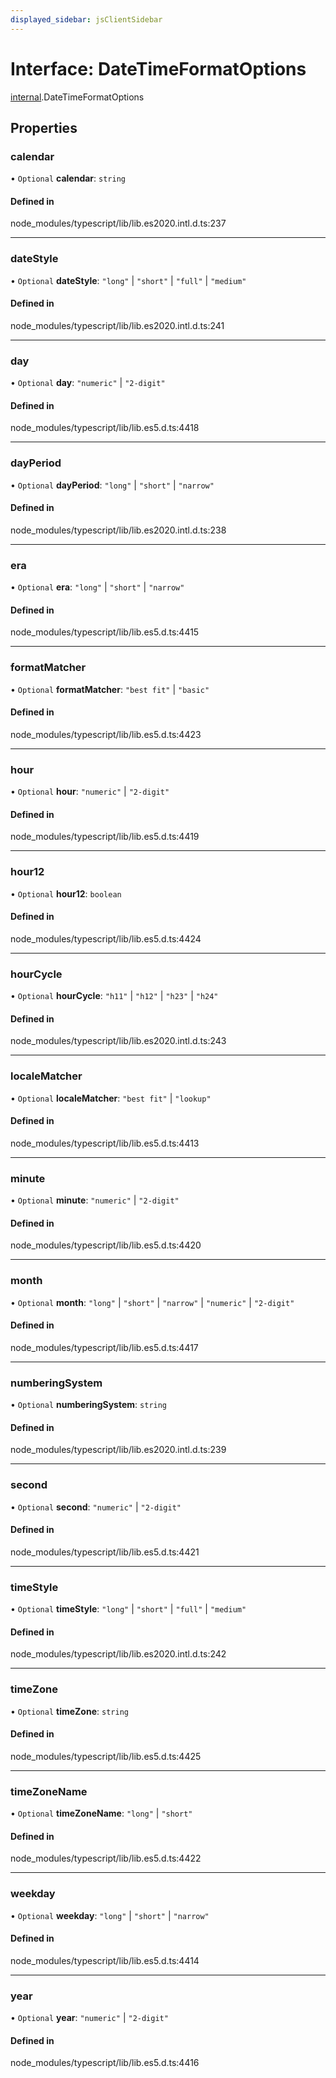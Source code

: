 ```yaml
---
displayed_sidebar: jsClientSidebar
---
```


# Interface: DateTimeFormatOptions

[internal](../modules/internal.md).DateTimeFormatOptions

## Properties

### calendar

• `Optional` **calendar**: `string`

#### Defined in

node_modules/typescript/lib/lib.es2020.intl.d.ts:237

___

### dateStyle

• `Optional` **dateStyle**: ``"long"`` \| ``"short"`` \| ``"full"`` \| ``"medium"``

#### Defined in

node_modules/typescript/lib/lib.es2020.intl.d.ts:241

___

### day

• `Optional` **day**: ``"numeric"`` \| ``"2-digit"``

#### Defined in

node_modules/typescript/lib/lib.es5.d.ts:4418

___

### dayPeriod

• `Optional` **dayPeriod**: ``"long"`` \| ``"short"`` \| ``"narrow"``

#### Defined in

node_modules/typescript/lib/lib.es2020.intl.d.ts:238

___

### era

• `Optional` **era**: ``"long"`` \| ``"short"`` \| ``"narrow"``

#### Defined in

node_modules/typescript/lib/lib.es5.d.ts:4415

___

### formatMatcher

• `Optional` **formatMatcher**: ``"best fit"`` \| ``"basic"``

#### Defined in

node_modules/typescript/lib/lib.es5.d.ts:4423

___

### hour

• `Optional` **hour**: ``"numeric"`` \| ``"2-digit"``

#### Defined in

node_modules/typescript/lib/lib.es5.d.ts:4419

___

### hour12

• `Optional` **hour12**: `boolean`

#### Defined in

node_modules/typescript/lib/lib.es5.d.ts:4424

___

### hourCycle

• `Optional` **hourCycle**: ``"h11"`` \| ``"h12"`` \| ``"h23"`` \| ``"h24"``

#### Defined in

node_modules/typescript/lib/lib.es2020.intl.d.ts:243

___

### localeMatcher

• `Optional` **localeMatcher**: ``"best fit"`` \| ``"lookup"``

#### Defined in

node_modules/typescript/lib/lib.es5.d.ts:4413

___

### minute

• `Optional` **minute**: ``"numeric"`` \| ``"2-digit"``

#### Defined in

node_modules/typescript/lib/lib.es5.d.ts:4420

___

### month

• `Optional` **month**: ``"long"`` \| ``"short"`` \| ``"narrow"`` \| ``"numeric"`` \| ``"2-digit"``

#### Defined in

node_modules/typescript/lib/lib.es5.d.ts:4417

___

### numberingSystem

• `Optional` **numberingSystem**: `string`

#### Defined in

node_modules/typescript/lib/lib.es2020.intl.d.ts:239

___

### second

• `Optional` **second**: ``"numeric"`` \| ``"2-digit"``

#### Defined in

node_modules/typescript/lib/lib.es5.d.ts:4421

___

### timeStyle

• `Optional` **timeStyle**: ``"long"`` \| ``"short"`` \| ``"full"`` \| ``"medium"``

#### Defined in

node_modules/typescript/lib/lib.es2020.intl.d.ts:242

___

### timeZone

• `Optional` **timeZone**: `string`

#### Defined in

node_modules/typescript/lib/lib.es5.d.ts:4425

___

### timeZoneName

• `Optional` **timeZoneName**: ``"long"`` \| ``"short"``

#### Defined in

node_modules/typescript/lib/lib.es5.d.ts:4422

___

### weekday

• `Optional` **weekday**: ``"long"`` \| ``"short"`` \| ``"narrow"``

#### Defined in

node_modules/typescript/lib/lib.es5.d.ts:4414

___

### year

• `Optional` **year**: ``"numeric"`` \| ``"2-digit"``

#### Defined in

node_modules/typescript/lib/lib.es5.d.ts:4416
